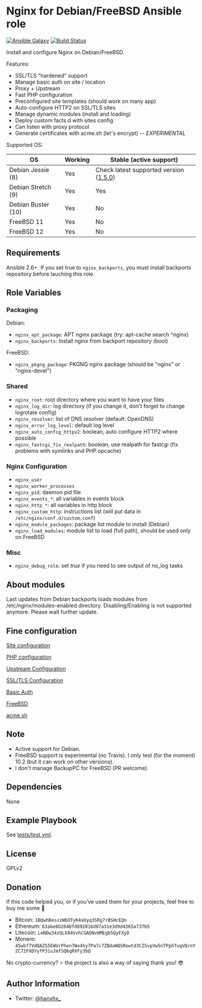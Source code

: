 Nginx for Debian/FreeBSD Ansible role
=====================================

[![Ansible Galaxy](http://img.shields.io/badge/ansible--galaxy-HanXHX.nginx-blue.svg)](https://galaxy.ansible.com/HanXHX/nginx/) [![Build Status](https://travis-ci.org/HanXHX/ansible-nginx.svg?branch=master)](https://travis-ci.org/HanXHX/ansible-nginx)

Install and configure Nginx on Debian/FreeBSD.

Features:

- SSL/TLS "hardened" support
- Manage basic auth on site / location
- Proxy + Upstream
- Fast PHP configuration
- Preconfigured site templates (should work on many app)
- Auto-configure HTTP2 on SSL/TLS sites
- Manage dynamic modules (install and loading)
- Deploy custom facts.d with sites config
- Can listen with proxy protocol
- Generate certificates with acme.sh (let's encrypt) -- *EXPERIMENTAL*

Supported OS:

| OS                 | Working | Stable (active support) |
| ------------------ | ------- | ----------------------- |
| Debian Jessie (8)  | Yes     | Check latest supported version ([1.5.0](https://github.com/HanXHX/ansible-nginx/releases/tag/1.5.0)) |
| Debian Stretch (9) | Yes     | Yes                     |
| Debian Buster (10) | Yes     | No                      |
| FreeBSD 11         | Yes     | No                      |
| FreeBSD 12         | Yes     | No                      |

Requirements
------------

Ansible 2.6+. If you set true to `nginx_backports`, you must install backports repository before lauching this role.

Role Variables
--------------

### Packaging

Debian:

- `nginx_apt_package`: APT nginx package (try: apt-cache search ^nginx)
- `nginx_backports`: Install nginx from backport repository (bool)

FreeBSD:

- `nginx_pkgng_package`: PKGNG nginx package (should be "nginx" or "nginx-devel")

### Shared

- `nginx_root`: root directory where you want to have your files
- `nginx_log_dir`: log directory (if you change it, don't forget to change logrotate config)
- `nginx_resolver`: list of DNS resolver (default: OpenDNS)
- `nginx_error_log_level`: default log level
- `nginx_auto_config_httpv2`: boolean, auto configure HTTP2 where possible
- `nginx_fastcgi_fix_realpath`: boolean, use realpath for fastcgi (fix problems with symlinks and PHP opcache)

### Nginx Configuration

- `nginx_user`
- `nginx_worker_processes`
- `nginx_pid`: daemon pid file
- `nginx_events_*`: all variables in events block
- `nginx_http_*`: all variables in http block
- `nginx_custom_http`: instructions list (will put data in `/etc/nginx/conf.d/custom.conf`)
- `nginx_module_packages`: package list module to install (Debian)
- `nginx_load_modules`: module list to load (full path), should be used only on FreeBSD

### Misc

- `nginx_debug_role`: set _true_ if you need to see output of no\_log tasks 

About modules
-------------

Last updates from Debian backports loads modules from /etc/nginx/modules-enabled directory. Disabling/Enabling is not supported anymore. Please wait further update.

Fine configuration
------------------

[Site configuration](doc/site.md)

[PHP configuration](doc/php.md)

[Upstream Configuration](doc/upstream.md)

[SSL/TLS Configuration](doc/ssl.md)

[Basic Auth](doc/auth.md)

[FreeBSD](doc/freebsd.md)

[acme.sh](doc/acme.md)

Note
----

- Active support for Debian.
- FreeBSD support is experimental (no Travis). I only test (for the moment) 10.2 (but it can work on other versions).
- I don't manage BackupPC for FreeBSD (PR welcome).

Dependencies
------------

None

Example Playbook
----------------

See [tests/test.yml](tests/test.yml).

License
-------

GPLv2


Donation
--------

If this code helped you, or if you’ve used them for your projects, feel free to buy me some :beers:

- Bitcoin: `1BQwhBeszzWbUTyK4aUyq3SRg7rBSHcEQn`
- Ethereum: `63abe6b2648fd892816d87a31e3d9d4365a737b5`
- Litecoin: `LeNDw34zQLX84VvhCGADNvHMEgb5QyFXyD`
- Monero: `45wbf7VdQAZS5EWUrPhen7Wo4hy7Pa7c7ZBdaWQSRowtd3CZ5vpVw5nTPphTuqVQrnYZC72FXDYyfP31uJmfSQ6qRXFy3bQ`

No crypto-currency? :star: the project is also a way of saying thank you! :sunglasses:

Author Information
------------------

- Twitter: [@hanxhx_](https://twitter.com/hanxhx_)

